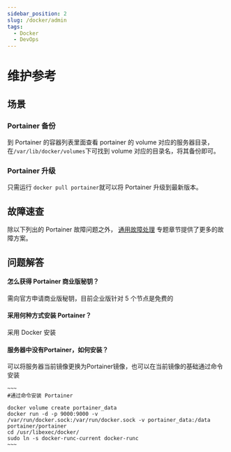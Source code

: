 ```yaml
---
sidebar_position: 2
slug: /docker/admin
tags:
  - Docker
  - DevOps
---
```


# 维护参考

## 场景

### Portainer 备份

到 Portainer 的容器列表里面查看 portainer 的 volume 对应的服务器目录，在```/var/lib/docker/volumes```下可找到 volume 对应的目录名，将其备份即可。

### Portainer 升级

只需运行 ```docker pull portainer```就可以将 Portainer 升级到最新版本。


## 故障速查

除以下列出的 Portainer 故障问题之外， [通用故障处理](../troubleshooting) 专题章节提供了更多的故障方案。 


## 问题解答

#### 怎么获得 Portainer 商业版秘钥？

需向官方申请商业版秘钥，目前企业版针对 5 个节点是免费的

#### 采用何种方式安装 Portainer？

采用 Docker 安装

#### 服务器中没有Portainer，如何安装？

可以将服务器当前镜像更换为Portainer镜像，也可以在当前镜像的基础通过命令安装

    ~~~
    #通过命令安装 Portainer

    docker volume create portainer_data
    docker run -d -p 9000:9000 -v /var/run/docker.sock:/var/run/docker.sock -v portainer_data:/data portainer/portainer
    cd /usr/libexec/docker/
    sudo ln -s docker-runc-current docker-runc
    ~~~

